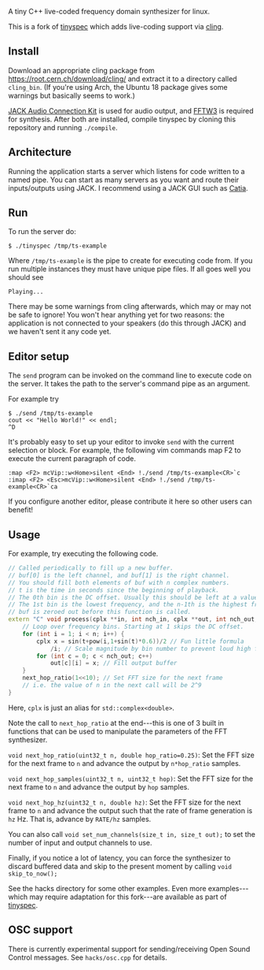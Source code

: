 A tiny C++ live-coded frequency domain synthesizer for linux.

This is a fork of [tinyspec](https://github.com/nwoeanhinnogaehr/tinyspec) which adds live-coding support
via [cling](https://root.cern.ch/cling).

## Install
Download an appropriate cling package from https://root.cern.ch/download/cling/
and extract it to a directory called `cling_bin`.
(If you're using Arch, the Ubuntu 18 package gives some warnings but basically seems to work.)

[JACK Audio Connection Kit](http://www.jackaudio.org/) is used for audio output, and [FFTW3](http://www.fftw.org/) is required for synthesis.
After both are installed, compile tinyspec by cloning this repository and running `./compile`.

## Architecture

Running the application starts a server which listens for code written to a named pipe.
You can start as many servers as you want and route their inputs/outputs using
JACK. I recommend using a JACK GUI such as [Catia](https://kx.studio/Applications:Catia).

## Run

To run the server do:
```
$ ./tinyspec /tmp/ts-example
```
Where `/tmp/ts-example` is the pipe to create for executing code from.
If you run multiple instances they must have unique pipe files.
If all goes well you should see
```
Playing...
```
There may be some warnings from cling afterwards, which may or may not be safe to ignore!
You won't hear anything yet for two reasons: the application is not
connected to your speakers (do this through JACK) and we haven't sent it any code yet.

## Editor setup
The `send` program can be invoked on the command line to execute code on the server.
It takes the path to the server's command pipe as an argument.

For example try
```
$ ./send /tmp/ts-example
cout << "Hello World!" << endl;
^D
```

It's probably easy to set up your editor to invoke `send` with the current selection or block.
For example, the following vim commands map F2 to execute the current paragraph of code.
```
:map <F2> mcVip::w<Home>silent <End> !./send /tmp/ts-example<CR>`c
:imap <F2> <Esc>mcVip::w<Home>silent <End> !./send /tmp/ts-example<CR>`ca
```
If you configure another editor, please contribute it here so other users can benefit!

## Usage

For example, try executing the following code.

```C++
// Called periodically to fill up a new buffer.
// buf[0] is the left channel, and buf[1] is the right channel.
// You should fill both elements of buf with n complex numbers.
// t is the time in seconds since the beginning of playback.
// The 0th bin is the DC offset. Usually this should be left at a value of 0.
// The 1st bin is the lowest frequency, and the n-1th is the highest frequency.
// buf is zeroed out before this function is called.
extern "C" void process(cplx **in, int nch_in, cplx **out, int nch_out, int n, double t){
    // Loop over frequency bins. Starting at 1 skips the DC offset.
    for (int i = 1; i < n; i++) {
        cplx x = sin(t+pow(i,1+sin(t)*0.6))/2 // Fun little formula
            /i; // Scale magnitude by bin number to prevent loud high frequency noises.
        for (int c = 0; c < nch_out; c++)
            out[c][i] = x; // Fill output buffer
    }
    next_hop_ratio(1<<10); // Set FFT size for the next frame
    // i.e. the value of n in the next call will be 2^9
}
```

Here, `cplx` is just an alias for `std::complex<double>`.

Note the call to `next_hop_ratio` at the end---this is one of 3 built in functions that can be used to
manipulate the parameters of the FFT synthesizer.

`void next_hop_ratio(uint32_t n, double hop_ratio=0.25)`:
Set the FFT size for the next frame to `n` and advance the output by `n*hop_ratio` samples.

`void next_hop_samples(uint32_t n, uint32_t hop)`:
Set the FFT size for the next frame to `n` and advance the output by `hop` samples.

`void next_hop_hz(uint32_t n, double hz)`:
Set the FFT size for the next frame to `n` and advance the output such that the rate of
frame generation is `hz` Hz. That is, advance by `RATE/hz` samples.

You can also call `void set_num_channels(size_t in, size_t out);`
to set the number of input and output channels to use.

Finally, if you notice a lot of latency, you can force
the synthesizer to discard buffered data and skip to the present moment
by calling `void skip_to_now();`

See the hacks directory for some other examples.
Even more examples---which may require adaptation for this fork---are available as part of [tinyspec](https://github.com/nwoeanhinnogaehr/tinyspec).

## OSC support

There is currently experimental support for sending/receiving Open Sound Control messages.
See `hacks/osc.cpp` for details.
